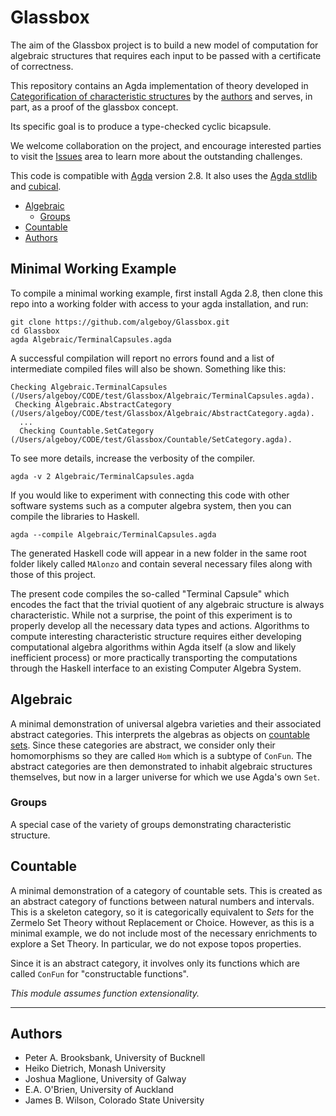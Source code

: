 # Glassbox <!-- omit in toc --> 

The aim of the Glassbox project is to build a new model of computation for algebraic structures that requires each input to be passed with 
a certificate of correctness. 

This repository contains an Agda implementation of theory developed in [Categorification of characteristic structures](https://arxiv.org/abs/2502.01138) by the [authors](#authors) and serves, in part, as a proof of the glassbox concept. 

Its specific goal is to produce a type-checked cyclic bicapsule. 

We welcome collaboration on the project, and encourage interested parties to visit the [Issues](https://github.com/algeboy/Glassbox/issues) area to learn more about the outstanding challenges.

This code is compatible with [Agda](https://agda.readthedocs.io/en/latest/getting-started/what-is-agda.html) version 2.8. It also uses the [Agda stdlib](https://github.com/agda/agda-stdlib) and [cubical](https://github.com/agda/cubical).

- [Algebraic](#algebraic)
	- [Groups](#groups)
- [Countable](#countable)
- [Authors](#authors)

## Minimal Working Example

To compile a minimal working example, first install Agda 2.8, then clone this repo into a working folder with access to your agda installation, and run:
```
git clone https://github.com/algeboy/Glassbox.git
cd Glassbox
agda Algebraic/TerminalCapsules.agda
```
A successful compilation will report no errors found and a list of intermediate compiled files will also be shown. Something like this:
```
Checking Algebraic.TerminalCapsules (/Users/algeboy/CODE/test/Glassbox/Algebraic/TerminalCapsules.agda).
 Checking Algebraic.AbstractCategory (/Users/algeboy/CODE/test/Glassbox/Algebraic/AbstractCategory.agda).
  ...
  Checking Countable.SetCategory (/Users/algeboy/CODE/test/Glassbox/Countable/SetCategory.agda).
```
To see more details, increase the verbosity of the compiler.
```
agda -v 2 Algebraic/TerminalCapsules.agda
```
If you would like to experiment with connecting this code with other software systems such as a computer algebra system, then you can compile the libraries to Haskell.
```
agda --compile Algebraic/TerminalCapsules.agda
```
The generated Haskell code will appear in a new folder in the same root folder likely called `MAlonzo` and contain several necessary files along with those of this project.

The present code compiles the so-called "Terminal Capsule" which encodes the fact that the trivial quotient of any algebraic structure is always characteristic.  While not a surprise, the point of this experiment is to properly develop all the necessary data types and actions.  Algorithms to compute interesting characteristic structure requires either developing computational algebra algorithms within Agda itself (a slow and likely inefficient process) or more practically transporting the computations through the Haskell interface to an existing Computer Algebra System.


## Algebraic 

A minimal demonstration of universal algebra varieties and their associated abstract categories.  This interprets the algebras as objects on [countable sets](#countable).  Since these categories are abstract, we  consider only their homomorphisms so they are called `Hom` which is a subtype of `ConFun`.  The abstract categories are then demonstrated to inhabit algebraic structures themselves, but now in a larger universe for which we use Agda's own `Set`.

### Groups

A special case of the variety of groups demonstrating characteristic structure.

## Countable 

A minimal demonstration of a category of countable sets.  This is created as an abstract category of functions between natural numbers and intervals.  This is a skeleton category, so it is categorically equivalent to $Sets$ for the Zermelo Set Theory without Replacement or Choice.  However, as this is a minimal example, we do not include most of the necessary enrichments to explore a Set Theory.  In particular, we do not expose topos properties.

Since it is an abstract category, it involves only its functions which are called `ConFun` for "constructable functions".

*This module assumes function extensionality.*

---

## Authors

 * Peter A. Brooksbank, University of Bucknell
 * Heiko Dietrich, Monash University
 * Joshua Maglione, University of Galway
 * E.A. O'Brien, University of Auckland
 * James B. Wilson, Colorado State University

